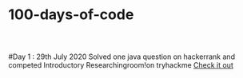 # 100-days-of-code
### </br>
#Day 1 : 29th July 2020
Solved one java question on hackerrank and competed Introductory Researchingroom!on tryhackme
[Check it out](https://tryhackme.com/room/introtoresearch)
